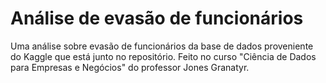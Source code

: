 # Análise de evasão de funcionários
Uma análise sobre evasão de funcionários da base de dados proveniente do Kaggle que está junto no repositório. Feito no curso "Ciência de Dados para Empresas e Negócios" do professor Jones Granatyr.
